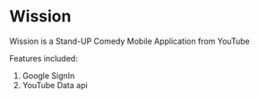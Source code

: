 # Wission

Wission is a Stand-UP Comedy Mobile Application from YouTube

Features included:
1. Google SignIn
2. YouTube Data api
